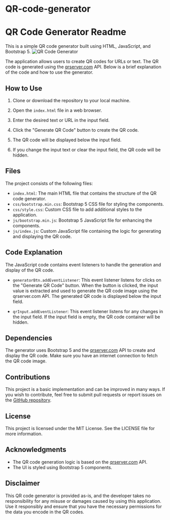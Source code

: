 # QR-code-generator
# QR Code Generator Readme

This is a simple QR code generator built using HTML, JavaScript, and Bootstrap 5.
![QR Code Generator](qr-code-gif.gif)

The application allows users to create QR codes for URLs or text. The QR code is generated using the [qrserver.com](https://qrserver.com) API. Below is a brief explanation of the code and how to use the generator.

## How to Use

1. Clone or download the repository to your local machine.

2. Open the `index.html` file in a web browser.

3. Enter the desired text or URL in the input field.

4. Click the "Generate QR Code" button to create the QR code.

5. The QR code will be displayed below the input field.

6. If you change the input text or clear the input field, the QR code will be hidden.

## Files

The project consists of the following files:

- `index.html`: The main HTML file that contains the structure of the QR code generator.
- `css/bootstrap.min.css`: Bootstrap 5 CSS file for styling the components.
- `css/style.css`: Custom CSS file to add additional styles to the application.
- `js/bootstrap.min.js`: Bootstrap 5 JavaScript file for enhancing the components.
- `js/index.js`: Custom JavaScript file containing the logic for generating and displaying the QR code.

## Code Explanation

The JavaScript code contains event listeners to handle the generation and display of the QR code.

- `generatorBtn.addEventListener`: This event listener listens for clicks on the "Generate QR Code" button. When the button is clicked, the input value is extracted and used to generate the QR code image using the qrserver.com API. The generated QR code is displayed below the input field.

- `qrInput.addEventListener`: This event listener listens for any changes in the input field. If the input field is empty, the QR code container will be hidden.

## Dependencies

The generator uses Bootstrap 5 and the [qrserver.com](https://qrserver.com) API to create and display the QR code. Make sure you have an internet connection to fetch the QR code image.

## Contributions

This project is a basic implementation and can be improved in many ways. If you wish to contribute, feel free to submit pull requests or report issues on the [GitHub repository](https://github.com/your/repository).

## License

This project is licensed under the MIT License. See the LICENSE file for more information.

## Acknowledgments

- The QR code generation logic is based on the [qrserver.com](https://qrserver.com) API.
- The UI is styled using Bootstrap 5 components.

## Disclaimer

This QR code generator is provided as-is, and the developer takes no responsibility for any misuse or damages caused by using this application. Use it responsibly and ensure that you have the necessary permissions for the data you encode in the QR codes.
